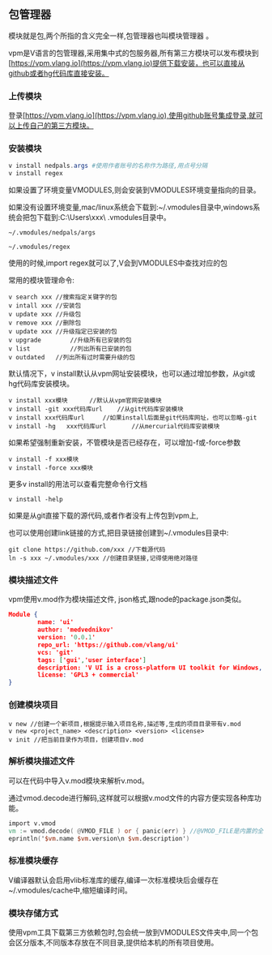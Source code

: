 ## 包管理器

模块就是包,两个所指的含义完全一样,包管理器也叫模块管理器 。  

vpm是V语言的包管理器,采用集中式的包服务器,所有第三方模块可以发布模块到[https://vpm.vlang.io](https://vpm.vlang.io)提供下载安装，也可以直接从github或者hg代码库直接安装。

### 上传模块

登录[https://vpm.vlang.io](https://vpm.vlang.io),使用github账号集成登录,就可以上传自己的第三方模块。

### 安装模块

```powershell
v install nedpals.args #使用作者账号的名称作为路径,用点号分隔
v install regex
```

如果设置了环境变量VMODULES,则会安装到VMODULES环境变量指向的目录。

如果没有设置环境变量,mac/linux系统会下载到:~/.vmodules目录中,windows系统会把包下载到:C:\Users\xxx\ .vmodules目录中。

```shell
~/.vmodules/nedpals/args

~/.vmodules/regex
```

使用的时候,import regex就可以了,V会到VMODULES中查找对应的包

常用的模块管理命令:

```shell
v search xxx //搜索指定关键字的包
v intall xxx //安装包
v update xxx //升级包
v remove xxx //删除包
v update xxx //升级指定已安装的包
v upgrade		 //升级所有已安装的包
v list			 //列出所有已安装的包
v outdated	 //列出所有过时需要升级的包
```

默认情况下，v install默认从vpm网址安装模块，也可以通过增加参数，从git或hg代码库安装模块。

```shell
v install xxx模块 	 //默认从vpm官网安装模块
v install -git xxx代码库url 	//从git代码库安装模块
v install xxx代码库url 	//如果install后面是git代码库网址，也可以忽略-git
v install -hg	xxx代码库url		//从mercurial代码库安装模块
```

如果希望强制重新安装，不管模块是否已经存在，可以增加-f或-force参数

```shell
v install -f xxx模块
v install -force xxx模块
```

更多v install的用法可以查看完整命令行文档

```shell
v install -help
```

如果是从git直接下载的源代码,或者作者没有上传包到vpm上,

也可以使用创建link链接的方式,把目录链接创建到~/.vmodules目录中:

```shell
git clone https://github.com/xxx //下载源代码
ln -s xxx ~/.vmodules/xxx //创建目录链接,记得使用绝对路径
```

### 模块描述文件

vpm使用v.mod作为模块描述文件, json格式,跟node的package.json类似。

```json
Module {
        name: 'ui'
        author: 'medvednikov'
        version: '0.0.1'
        repo_url: 'https://github.com/vlang/ui'
        vcs: 'git'
        tags: ['gui','user interface']
        description: 'V UI is a cross-platform UI toolkit for Windows, macOS, Linux, and soon Android, iOS and the web (JS/WASM).'
        license: 'GPL3 + commercial'
}
```

### 创建模块项目

```shell
v new //创建一个新项目,根据提示输入项目名称,描述等,生成的项目目录带有v.mod
v new <project_name> <description> <version> <license>
v init //把当前目录作为项目，创建项目v.mod
```

### 解析模块描述文件

可以在代码中导入v.mod模块来解析v.mod。

通过vmod.decode进行解码,这样就可以根据v.mod文件的内容方便实现各种库功能。

```v
import v.vmod
vm := vmod.decode( @VMOD_FILE ) or { panic(err) } //@VMOD_FILE是内置的全局变量,返回v.mod文件内容,字符串类型
eprintln('$vm.name $vm.version\n $vm.description')
```

### 标准模块缓存

V编译器默认会启用vlib标准库的缓存,编译一次标准模块后会缓存在~/.vmodules/cache中,缩短编译时间。

### 模块存储方式

使用vpm工具下载第三方依赖包时,包会统一放到VMODULES文件夹中,同一个包会区分版本,不同版本存放在不同目录,提供给本机的所有项目使用。

